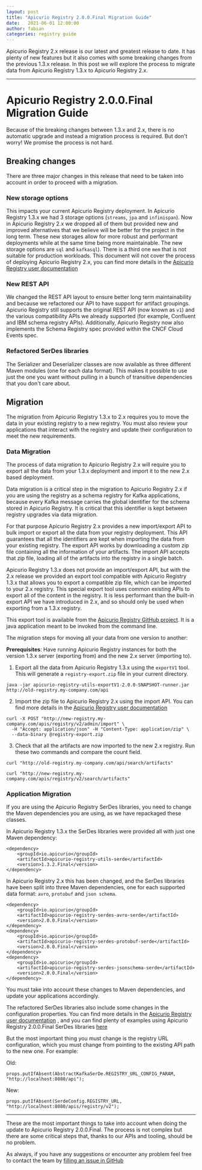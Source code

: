 ```yaml
---
layout: post
title: "Apicurio Registry 2.0.0.Final Migration Guide"
date:   2021-06-01 12:00:00
author: fabian
categories: registry guide
---
```


Apicurio Registry 2.x release is our latest and greatest release to date. It has plenty of new features but it also comes with some breaking changes from the previous 1.3.x release. In this post we will explore the process to migrate data from Apicurio Registry 1.3.x to Apicurio Registry 2.x.

---

# Apicurio Registry 2.0.0.Final Migration Guide

Because of the breaking changes between 1.3.x and 2.x, there is no automatic upgrade and instead a migration process is required.  But don't worry!  We promise the process is not hard.

## Breaking changes

There are three major changes in this release that need to be taken into account in order to proceed with a migration.

### New storage options
This impacts your current Apicurio Registry deployment. In Apicurio Registry 1.3.x we had 3 storage options (`streams`, `jpa` and `infinispan`).  Now in
Apicurio Registry 2.x we dropped all of them but provided new and improved alternatives that we believe will be better for the project in the long term.  These new storages allow for more robust and performant deployments while at the same time being more maintainable. The new storage options are `sql` and `kafkasql`).  There is a third one `mem` that is not suitable for production workloads. This document will not cover the process of deploying Apicurio Registry 2.x, you can find more details in the [Apicurio Registry user documentation](https://www.apicur.io/registry/docs/apicurio-registry/2.0.0.Final/getting-started/assembly-installing-registry-storage-openshift.html)

### New REST API
We changed the REST API layout to ensure better long term maintainability and because we refactored our API to have support for artifact groupings. Apicurio Registry still supports the original REST API (now known as `v1`) and the various compatibility APIs we already supported (for example, Confluent and IBM schema registry APIs).  Additionally, Apicurio Registry now also implements the Schema Registry spec provided within the CNCF Cloud Events spec.

### Refactored SerDes libraries
The Serializer and Deserializer classes are now available as three different Maven modules (one for each data format). This makes it possible to use just the one you want without pulling in a bunch of transitive dependencies that you don't care about.

## Migration

The migration from Apicurio Registry 1.3.x to 2.x requires you to move the data in your existing registry to a new registry. You must also review your applications that interact with the registry and update their configuration to meet the new requirements.

### Data Migration

The process of data migration to Apicurio Registry 2.x will require you to export all the data from your 1.3.x deployment and import it to the new 2.x based deployment.

Data migration is a critical step in the migration to Apicurio Registry 2.x if you are using the registry as a schema registry for Kafka applications, because every Kafka message carries the global identifier for the schema stored in Apicurio Registry. It is critical that this identifier is kept between registry upgrades via data migration.

For that purpose Apicurio Registry 2.x provides a new import/export API to bulk import or export all the data from your registry deployment. This API guarantees that all the identifiers are kept when importing the data from your existing registry. The export API works by downloading a custom zip file containing all the information of your artifacts. The import API accepts that zip file, loading all of the artifacts into the registry in a single batch.

Apicurio Registry 1.3.x does not provide an import/export API, but with the 2.x release we provided an export tool compatible with Apicurio Registry 1.3.x that allows you to export a compatible zip file, which can be imported to your 2.x registry. This special export tool uses common existing APIs to export all of the content in the registry. It is less performant than the built-in export API we have introduced in 2.x, and so should only be used when exporting from a 1.3.x registry.

This export tool is available from the [Apicurio Registry GitHub project](https://github.com/Apicurio/apicurio-registry/tree/2.0.x/utils/exportV1). It is a java application meant to be invoked from the command line.

The migration steps for moving all your data from one version to another:

**Prerequisites**: Have running Apicurio Registry instances for both the version 1.3.x server (exporting from) and the new 2.x server (importing to).

1. Export all the data from Apicurio Registry 1.3.x using the `exportV1` tool. This will generate a `registry-export.zip` file in your current directory.
```
java -jar apicurio-registry-utils-exportV1-2.0.0-SNAPSHOT-runner.jar http://old-registry.my-company.com/api
```
2. Import the zip file to Apicurio Registry 2.x using the import API. You can find more details in the [Apicurio Registry user documentation](https://www.apicur.io/registry/docs/apicurio-registry/2.0.0.Final/getting-started/assembly-managing-registry-artifacts-api.html#exporting-importing-using-rest-api)
```
curl -X POST "http://new-registry.my-company.com/apis/registry/v2/admin/import" \
  -H "Accept: application/json" -H "Content-Type: application/zip" \
  --data-binary @registry-export.zip
```
3. Check that all the artifacts are now imported to the new 2.x registry. Run these two commands and compare the count field.
```
curl "http://old-registry.my-company.com/api/search/artifacts"
```
```
curl "http://new-registry.my-company.com/apis/registry/v2/search/artifacts"
```


### Application Migration

If you are using the Apicurio Registry SerDes libraries, you need to change the Maven dependencies you are using, as we have repackaged these classes.

In Apicurio Registry 1.3.x the SerDes libraries were provided all with just one Maven dependency:
```
<dependency>
    <groupId>io.apicurio</groupId>
    <artifactId>apicurio-registry-utils-serde</artifactId>
    <version>1.3.2.Final</version>
</dependency>
```

In Apicurio Registry 2.x this has been changed, and the SerDes libraries have been split into three Maven dependencies, one for each supported data format: `avro`, `protobuf` and `json schema`.

```
<dependency>
    <groupId>io.apicurio</groupId>
    <artifactId>apicurio-registry-serdes-avro-serde</artifactId>
    <version>2.0.0.Final</version>
</dependency>
<dependency>
    <groupId>io.apicurio</groupId>
    <artifactId>apicurio-registry-serdes-protobuf-serde</artifactId>
    <version>2.0.0.Final</version>
</dependency>
<dependency>
    <groupId>io.apicurio</groupId>
    <artifactId>apicurio-registry-serdes-jsonschema-serde</artifactId>
    <version>2.0.0.Final</version>
</dependency>
```

You must take into account these changes to Maven dependencies, and update your applications accordingly.

The refactored SerDes libraries also include some changes in the configuration properties. You can find more details in the [Apicurio Registry user documentation](https://www.apicur.io/registry/docs/apicurio-registry/2.0.0.Final/getting-started/assembly-using-kafka-client-serdes.html) , and you can find plenty of examples using Apicurio Registry 2.0.0.Final SerDes libraries [here](https://github.com/Apicurio/apicurio-registry-examples/tree/2.0.x)

But the most important thing you must change is the registry URL configuration, which you must change from pointing to the existing API path to the new one. For example:

Old:
```
props.putIfAbsent(AbstractKafkaSerDe.REGISTRY_URL_CONFIG_PARAM, "http://localhost:8080/api");
```

New:
```
props.putIfAbsent(SerdeConfig.REGISTRY_URL, "http://localhost:8080/apis/registry/v2");
```

---

These are the most important things to take into account when doing the update to Apicurio Registry 2.0.0.Final. The process is not complex but there are some critical steps that, thanks to our APIs and tooling, should be no problem.

As always, if you have any suggestions or encounter any problem feel free to contact the team by [filling an issue in GitHub](https://github.com/Apicurio/apicurio-registry/issues)
